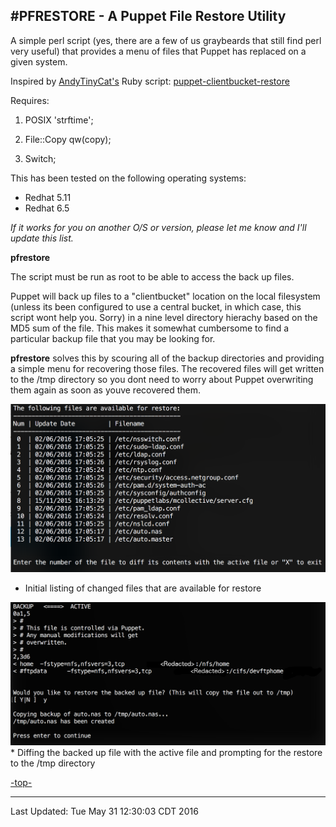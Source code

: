 #<a name="top">PFRESTORE - A Puppet File Restore Utility</a>
---

A simple perl script (yes, there are a few of us graybeards that still find perl very useful) that provides a menu of files that Puppet has replaced on a given system.

Inspired by <a href="https://github.com/andytinycat">AndyTinyCat's</a> Ruby script: <a href="https://github.com/andytinycat/puppet-clientbucket-restore">puppet-clientbucket-restore</a>  


Requires:

1) POSIX 'strftime';

2) File::Copy qw(copy);

3) Switch;

This has been tested on the following operating systems:

* Redhat 5.11  
* Redhat 6.5  

*If it works for you on another O/S or version, please let me know and I'll update this list.*


**<a name="pfrestore">pfrestore</a>**

The script must be run as root to be able to access the back up files.  

Puppet will back up files to a "clientbucket" location on the local filesystem (unless its been configured to use a central bucket, in which case, this script wont help you.  Sorry) in a nine level directory hierachy based on the MD5 sum of the file.  This makes it somewhat cumbersome to find a particular backup file that you may be looking for.   

**<a name="pfrestore">pfrestore</a>** solves this by scouring all of the backup directories and providing a simple menu for recovering those files.  The recovered files will get written to the /tmp directory so you dont need to worry about Puppet overwriting them again as soon as youve recovered them.  


<img src="images/pfrestore.png" alt="Example showing a listing of files that have been replaced by Puppet">

* Initial listing of changed files that are available for restore


<img src="images/pfrestore-diff.png" alt="Example showing the diff process and prompt for restore">
* Diffing the backed up file with the active file and prompting for the restore to the /tmp directory


[-top-](#top)

---


Last Updated: Tue May 31 12:30:03 CDT 2016
